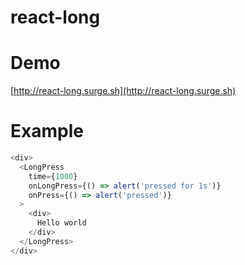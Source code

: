 # react-long

# Demo

[http://react-long.surge.sh](http://react-long.surge.sh)

# Example

```js
<div>
  <LongPress
    time={1000}
    onLongPress={() => alert('pressed for 1s')}
    onPress={() => alert('pressed')}
  >
    <div>
      Hello world
    </div>
  </LongPress>
</div>
```
